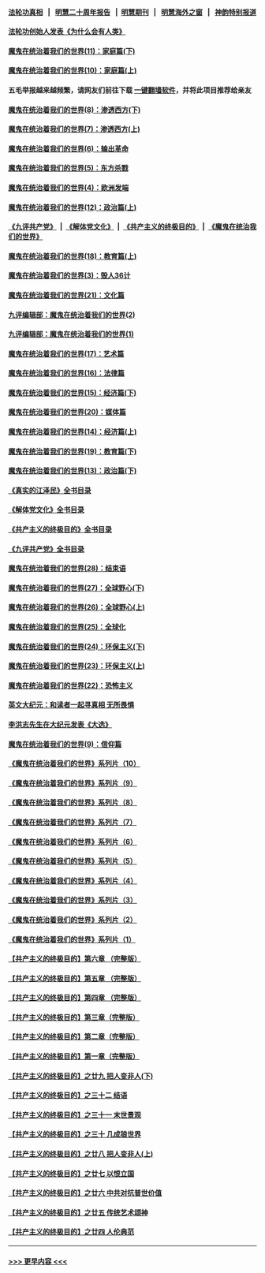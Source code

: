 #### [法轮功真相](https://github.com/gfw-breaker/truth/blob/master/README.md?t=0) &nbsp;&nbsp;|&nbsp;&nbsp; [明慧二十周年报告](https://github.com/gfw-breaker/mh-reports/blob/master/README.md?t=0) &nbsp;&nbsp;|&nbsp;&nbsp;[明慧期刊](https://github.com/gfw-breaker/mh-qikan) &nbsp;&nbsp;|&nbsp;&nbsp; [明慧海外之窗](https://github.com/gfw-breaker/mh-news/blob/master/README.md?t=0) &nbsp;&nbsp;|&nbsp;&nbsp; [神韵特别报道](https://github.com/gfw-breaker/mh-news/blob/master/shenyun.md?t=0)
#### [法轮功创始人发表《为什么会有人类》](../pages/nsc422/n13912117.md?t=03231843) 
#### [魔鬼在统治着我们的世界(11)：家庭篇(下)](../pages/nsc422/n10440961.md?t=03231843) 
#### [魔鬼在统治着我们的世界(10)：家庭篇(上)](../pages/nsc422/n10435448.md?t=03231843) 
#### 五毛举报越来越频繁，请网友们前往下载 [一键翻墙软件](https://github.com/gfw-breaker/ssr-accounts)，并将此项目推荐给亲友
#### [魔鬼在统治着我们的世界(8)：渗透西方(下)](../pages/nsc422/n10429603.md?t=03231843) 
#### [魔鬼在统治着我们的世界(7)：渗透西方(上)](../pages/nsc422/n10426013.md?t=03231843) 
#### [魔鬼在统治着我们的世界(6)：输出革命](../pages/nsc422/n10421536.md?t=03231843) 
#### [魔鬼在统治着我们的世界(5)：东方杀戮](../pages/nsc422/n10417707.md?t=03231843) 
#### [魔鬼在统治着我们的世界(4)：欧洲发端](../pages/nsc422/n10414890.md?t=03231843) 
#### [魔鬼在统治着我们的世界(12)：政治篇(上)](../pages/nsc422/n10444576.md?t=03231843) 
#### [《九评共产党》](https://github.com/begood0513/9ping.md/blob/master/README.md) &nbsp;|&nbsp; [《解体党文化》](../../../../jtdwh.md/blob/master/README.md)  &nbsp;|&nbsp; [《共产主义的终极目的》](../../../../gczydzjmd.md/blob/master/README.md) &nbsp;|&nbsp; [《魔鬼在统治我们的世界》](../../../../mgztzwmdsj.md/blob/master/README.md) 
#### [魔鬼在统治着我们的世界(18)：教育篇(上)](../pages/nsc422/n10526970.md?t=03231843) 
#### [魔鬼在统治着我们的世界(3)：毁人36计](../pages/nsc422/n10411583.md?t=03231843) 
#### [魔鬼在统治着我们的世界(21)：文化篇](../pages/nsc422/n10597706.md?t=03231843) 
#### [九评编辑部：魔鬼在统治着我们的世界(2)](../pages/nsc422/n10410036.md?t=03231843) 
#### [九评编辑部：魔鬼在统治着我们的世界(1)](../pages/nsc422/n10406825.md?t=03231843) 
#### [魔鬼在统治着我们的世界(17)：艺术篇](../pages/nsc422/n10499093.md?t=03231843) 
#### [魔鬼在统治着我们的世界(16)：法律篇](../pages/nsc422/n10485969.md?t=03231843) 
#### [魔鬼在统治着我们的世界(15)：经济篇(下)](../pages/nsc422/n10469975.md?t=03231843) 
#### [魔鬼在统治着我们的世界(20)：媒体篇](../pages/nsc422/n10586579.md?t=03231843) 
#### [魔鬼在统治着我们的世界(14)：经济篇(上)](../pages/nsc422/n10457370.md?t=03231843) 
#### [魔鬼在统治着我们的世界(19)：教育篇(下)](../pages/nsc422/n10564808.md?t=03231843) 
#### [魔鬼在统治着我们的世界(13)：政治篇(下)](../pages/nsc422/n10448270.md?t=03231843) 
#### [《真实的江泽民》全书目录](../pages/nsc422/n13721399.md?t=03231843) 
#### [《解体党文化》全书目录](../pages/nsc422/n13721157.md?t=03231843) 
#### [《共产主义的终极目的》全书目录](../pages/nsc422/n13721048.md?t=03231843) 
#### [《九评共产党》全书目录](../pages/nsc422/n13708085.md?t=03231843) 
#### [魔鬼在统治着我们的世界(28)：结束语](../pages/nsc422/n10936246.md?t=03231843) 
#### [魔鬼在统治着我们的世界(27)：全球野心(下)](../pages/nsc422/n10928319.md?t=03231843) 
#### [魔鬼在统治着我们的世界(26)：全球野心(上)](../pages/nsc422/n10900318.md?t=03231843) 
#### [魔鬼在统治着我们的世界(25)：全球化](../pages/nsc422/n10788205.md?t=03231843) 
#### [魔鬼在统治着我们的世界(24)：环保主义(下)](../pages/nsc422/n10695307.md?t=03231843) 
#### [魔鬼在统治着我们的世界(23)：环保主义(上)](../pages/nsc422/n10688613.md?t=03231843) 
#### [魔鬼在统治着我们的世界(22)：恐怖主义](../pages/nsc422/n10614727.md?t=03231843) 
#### [英文大纪元：和读者一起寻真相 无所畏惧](../pages/nsc422/n12542027.md?t=03231843) 
#### [李洪志先生在大纪元发表《大选》](../pages/nsc422/n12534746.md?t=03231843) 
#### [魔鬼在统治着我们的世界(9)：信仰篇](../pages/nsc422/n10432159.md?t=03231843) 
#### [《魔鬼在统治着我们的世界》系列片（10）](../pages/nsc422/n12292670.md?t=03231843) 
#### [《魔鬼在统治着我们的世界》系列片（9）](../pages/nsc422/n12290859.md?t=03231843) 
#### [《魔鬼在统治着我们的世界》系列片（8）](../pages/nsc422/n12287445.md?t=03231843) 
#### [《魔鬼在统治着我们的世界》系列片（7）](../pages/nsc422/n12283425.md?t=03231843) 
#### [《魔鬼在统治着我们的世界》系列片（6）](../pages/nsc422/n12282314.md?t=03231843) 
#### [《魔鬼在统治着我们的世界》系列片（5）](../pages/nsc422/n12281419.md?t=03231843) 
#### [《魔鬼在统治着我们的世界》系列片（4）](../pages/nsc422/n12274024.md?t=03231843) 
#### [《魔鬼在统治着我们的世界》系列片（3）](../pages/nsc422/n12271322.md?t=03231843) 
#### [《魔鬼在统治着我们的世界》系列片（2）](../pages/nsc422/n12269049.md?t=03231843) 
#### [《魔鬼在统治着我们的世界》系列片（1）](../pages/nsc422/n12267575.md?t=03231843) 
#### [【共产主义的终极目的】第六章 （完整版）](../pages/nsc422/n11428913.md?t=03231843) 
#### [【共产主义的终极目的】第五章 （完整版）](../pages/nsc422/n11428912.md?t=03231843) 
#### [【共产主义的终极目的】第四章 （完整版）](../pages/nsc422/n11428907.md?t=03231843) 
#### [【共产主义的终极目的】第三章（完整版）](../pages/nsc422/n11428848.md?t=03231843) 
#### [【共产主义的终极目的】第二章（完整版）](../pages/nsc422/n11428831.md?t=03231843) 
#### [【共产主义的终极目的】第一章（完整版）](../pages/nsc422/n11417651.md?t=03231843) 
#### [【共产主义的终极目的】之廿九 把人变非人(下)](../pages/nsc422/n11344140.md?t=03231843) 
#### [【共产主义的终极目的】之三十二 结语](../pages/nsc422/n11360535.md?t=03231843) 
#### [【共产主义的终极目的】之三十一 末世景观](../pages/nsc422/n11351129.md?t=03231843) 
#### [【共产主义的终极目的】之三十 几成狼世界](../pages/nsc422/n11348280.md?t=03231843) 
#### [【共产主义的终极目的】之廿八 把人变非人(上)](../pages/nsc422/n11340492.md?t=03231843) 
#### [【共产主义的终极目的】之廿七 以恨立国](../pages/nsc422/n11336944.md?t=03231843) 
#### [【共产主义的终极目的】之廿六 中共对抗普世价值](../pages/nsc422/n11324785.md?t=03231843) 
#### [【共产主义的终极目的】之廿五 传统艺术颂神](../pages/nsc422/n11296396.md?t=03231843) 
#### [【共产主义的终极目的】之廿四 人伦典范](../pages/nsc422/n11296397.md?t=03231843) 

----
#### [ >>> 更早内容 <<< ](../indexes/nsc422-earlier.md)
